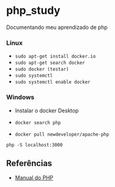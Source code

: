 # php_study
Documentando meu aprendizado de php

### Linux 

- `sudo apt-get install docker.io`
- `sudo apt-get search docker`
- `sudo docker (testar)`
- `sudo systemctl`
- `sudo systemctl enable docker`

### Windows

- Instalar o docker Desktop

- `docker search php`
- `docker pull newdeveloper/apache-php`



`php -S localhost:3000`


## Referências

- [Manual do PHP](https://www.php.net/manual/pt_BR/)